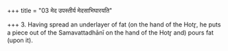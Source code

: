 +++
title = "03 मेद उपस्तीर्य मेदसाभिघारयति"

+++
3. Having spread an underlayer of fat (on the hand of the Hotr̥, he puts a piece out of the Samavattadhānī on the hand of the Hotr̥ and) pours fat (upon it).
